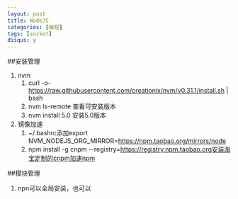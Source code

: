 ```yaml
---
layout: post
title: NodeJS
categories: [编程]
tags: [socket]
disqus: y
---
```

##安装管理
1. nvm
    1. curl -o- https://raw.githubusercontent.com/creationix/nvm/v0.31.1/install.sh | bash
    2. nvm ls-remote 查看可安装版本
    3. nvm install 5.0 安装5.0版本
2. 镜像加速
    1. ~/.bashrc添加export NVM_NODEJS_ORG_MIRROR=https://npm.taobao.org/mirrors/node
    2.  npm install -g cnpm --registry=https://registry.npm.taobao.org安装淘宝定制的cnpm加速npm

##模块管理
1. npn可以全局安装，也可以